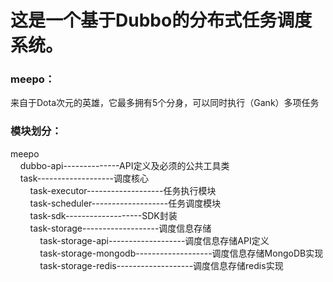 <h1>这是一个基于Dubbo的分布式任务调度系统。</h1>
<h3>meepo：</h3>
来自于Dota次元的英雄，它最多拥有5个分身，可以同时执行（Gank）多项任务<br/>

<h3>模块划分：</h3>
meepo<br/>
&nbsp;&nbsp;&nbsp;&nbsp;dubbo-api--------------API定义及必须的公共工具类<br/>
&nbsp;&nbsp;&nbsp;&nbsp;task-------------------调度核心<br/>
&nbsp;&nbsp;&nbsp;&nbsp;&nbsp;&nbsp;&nbsp;&nbsp;task-executor-------------------任务执行模块<br/>
&nbsp;&nbsp;&nbsp;&nbsp;&nbsp;&nbsp;&nbsp;&nbsp;task-scheduler-------------------任务调度模块<br/>
&nbsp;&nbsp;&nbsp;&nbsp;&nbsp;&nbsp;&nbsp;&nbsp;task-sdk-------------------SDK封装<br/>
&nbsp;&nbsp;&nbsp;&nbsp;&nbsp;&nbsp;&nbsp;&nbsp;task-storage-------------------调度信息存储<br/>
&nbsp;&nbsp;&nbsp;&nbsp;&nbsp;&nbsp;&nbsp;&nbsp;&nbsp;&nbsp;&nbsp;&nbsp;task-storage-api-------------------调度信息存储API定义<br/>
&nbsp;&nbsp;&nbsp;&nbsp;&nbsp;&nbsp;&nbsp;&nbsp;&nbsp;&nbsp;&nbsp;&nbsp;task-storage-mongodb-------------------调度信息存储MongoDB实现<br/>
&nbsp;&nbsp;&nbsp;&nbsp;&nbsp;&nbsp;&nbsp;&nbsp;&nbsp;&nbsp;&nbsp;&nbsp;task-storage-redis-------------------调度信息存储redis实现<br/>
